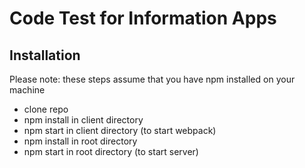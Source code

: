 # Code Test for Information Apps

## Installation
Please note: these steps assume that you have npm installed on your machine

- clone repo
- npm install in client directory
- npm start in client directory (to start webpack)
- npm install in root directory
- npm start in root directory (to start server)
